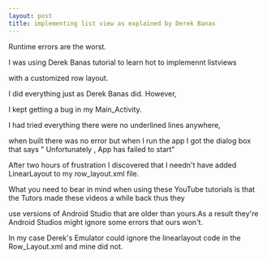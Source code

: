 ```yaml
---
layout: post
title: implementing list view as explained by Derek Banas 
---
```


Runtime errors are the worst. 

I was using Derek Banas tutorial to learn hot to implemennt listviews 

with a customized row layout.

I did everything just as Derek Banas did. However,

I kept getting a bug in my Main_Activity.

I had tried everything there were no underlined lines anywhere,

when built there was no error but when I run the app I got the dialog box that says " Unfortunately , App has failed to start"

After two hours of frustration I discovered that I needn't have added LinearLayout to my row_layout.xml file.

What you need to bear in mind when using these YouTube tutorials is that the Tutors  made these videos a while back thus they 

use versions of Android Studio that are older than yours.As a result they're Android Studios might ignore some errors that ours won't.

In my case Derek's Emulator could ignore the linearlayout code in the Row_Layout.xml and mine did not.

